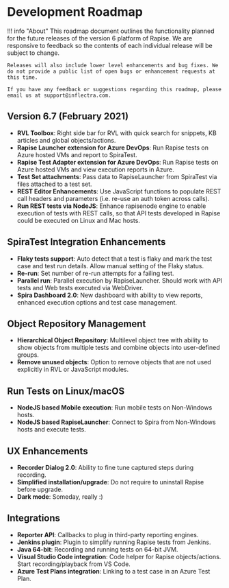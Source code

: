 # Development Roadmap

!!! info "About"
    This roadmap document outlines the functionality planned for the future releases of the version 6 platform of Rapise. We are responsive to feedback so the contents of each individual release will be subject to change.

    Releases will also include lower level enhancements and bug fixes. We do not provide a public list of open bugs or enhancement requests at this time.
    
    If you have any feedback or suggestions regarding this roadmap, please email us at support@inflectra.com.

## Version 6.7 (February 2021)

- **RVL Toolbox**: Right side bar for RVL with quick search for snippets, KB articles and global objects/actions.
- **Rapise Launcher extension for Azure DevOps**: Run Rapise tests on Azure hosted VMs and report to SpiraTest.
- **Rapise Test Adapter extension for Azure DevOps**: Run Rapise tests on Azure hosted VMs and view execution reports in Azure.
- **Test Set attachments**: Pass data to RapiseLauncher from SpiraTest via files attached to a test set.
- **REST Editor Enhancements**: Use JavaScript functions to populate REST call headers and parameters (i.e. re-use an auth token across calls).
- **Run REST tests via NodeJS**: Enhance rapisenode engine to enable execution of tests with REST calls, so that API tests developed in Rapise could be executed on Linux and Mac hosts.

## SpiraTest Integration Enhancements

- **Flaky tests support**: Auto detect that a test is flaky and mark the test case and test run details. Allow manual setting of the Flaky status.
- **Re-run**: Set number of re-run attempts for a failing test.
- **Parallel run**: Parallel execution by RapiseLauncher. Should work with API tests and Web tests executed via WebDriver.
- **Spira Dashboard 2.0**: New dashboard with ability to view reports, enhanced execution options and test case management.

## Object Repository Management

- **Hierarchical Object Repository**: Multilevel object tree with ability to show objects from multiple tests and combine objects into user-defined groups.
- **Remove unused objects**: Option to remove objects that are not used explicitly in RVL or JavaScript modules.

## Run Tests on Linux/macOS

- **NodeJS based Mobile execution**: Run mobile tests on Non-Windows hosts.
- **NodeJS based RapiseLauncher**: Connect to Spira from Non-Windows hosts and execute tests.

## UX Enhancements

- **Recorder Dialog 2.0**: Ability to fine tune captured steps during recording.
- **Simplified installation/upgrade**: Do not require to uninstall Rapise before upgrade.
- **Dark mode**: Someday, really :)

## Integrations

- **Reporter API**: Callbacks to plug in third-party reporting engines.
- **Jenkins plugin**: Plugin to simplify running Rapise tests from Jenkins.
- **Java 64-bit**: Recording and running tests on 64-bit JVM.
- **Visual Studio Code integration**: Code helper for Rapise objects/actions. Start recording/playback from VS Code.
- **Azure Test Plans integration**: Linking to a test case in an Azure Test Plan.





